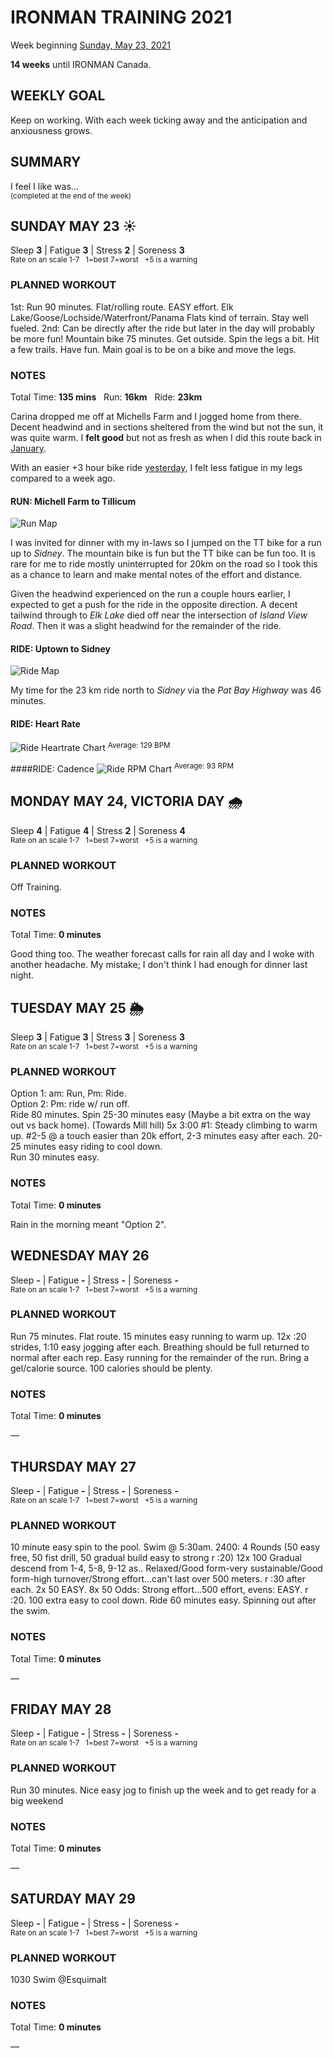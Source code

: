 # IRONMAN TRAINING 2021
Week beginning [Sunday, May 23, 2021](javascript:flick('sun');)

**14 weeks** until IRONMAN Canada.

## WEEKLY GOAL
Keep on working.  With each week ticking away and the anticipation and anxiousness grows.

## SUMMARY
I feel I like was...  
<sup>(completed at the end of the week)</sup>
<!--OVERTRAINING|ON THE EDGE|STAYING CONSISTENT|LAGGING A BIT-->


<!---->
## SUNDAY MAY 23 ☀️
Sleep **3** | Fatigue **3** | Stress **2** | Soreness **3**  
<sup>Rate on an scale 1-7 &nbsp; 1=best 7=worst &nbsp; +5 is a warning</sup>

### PLANNED WORKOUT
1st: Run 90 minutes. Flat/rolling route. EASY effort. Elk Lake/Goose/Lochside/Waterfront/Panama Flats kind of terrain. 
Stay well fueled. 
2nd: Can be directly after the ride but later in the day will probably be more fun!
Mountain bike 75 minutes. Get outside. Spin the legs a bit. Hit a few trails. Have fun. Main goal is to be on a bike and move the legs. 

### NOTES
Total Time: **135 mins** &nbsp; Run: **16km** &nbsp; Ride: **23km**

Carina dropped me off at Michells Farm and I jogged home from there.  Decent headwind and in sections sheltered from the wind but not the sun, it was quite warm.  I **felt good** but not as fresh as when I did this route back in [January](ironman2021-32weeksout?sun).

With an easier +3 hour bike ride [yesterday](ironman2021-15weeksout?sat), I felt less fatigue in my legs compared to a week ago.
<!---->
#### RUN: Michell Farm to Tillicum 
![Run Map](/assets/jpg/run-20210523.jpeg)

I was invited for dinner with my in-laws so I jumped on the TT bike for a run up to _Sidney_.  The mountain bike is fun but the TT bike can be fun too.  It is rare for me to ride mostly uninterrupted for 20km on the road so I took this as a chance to learn and make mental notes of the effort and distance.

Given the headwind experienced on the run a couple hours earlier, I expected to get a push for the ride in the opposite direction.  A decent tailwind through to _Elk Lake_ died off near the intersection of _Island View Road_.  Then it was a slight headwind for the remainder of the ride.  
<!---->
#### RIDE: Uptown to Sidney
![Ride Map](/assets/jpg/ride-20210523.jpeg)

My time for the 23 km ride north to _Sidney_ via the _Pat Bay Highway_ was 46 minutes.

#### RIDE: Heart Rate
![Ride Heartrate Chart](/assets/jpg/ridehr-20210523.jpeg)
<sup>Average: 129 BPM</sup>

####RIDE: Cadence
![Ride RPM Chart](/assets/jpg/riderpm-20210523.jpeg)
<sup>Average: 93 RPM</sup>

<!---->
## MONDAY MAY 24, VICTORIA DAY 🌧
Sleep **4** | Fatigue **4** | Stress **2** | Soreness **4**  
<sup>Rate on an scale 1-7 &nbsp; 1=best 7=worst &nbsp; +5 is a warning</sup>

### PLANNED WORKOUT
Off Training.

### NOTES
Total Time: **0 minutes**

Good thing too.  The weather forecast calls for rain all day and I woke with another headache.  My mistake; I don't think I had enough for dinner last night.


<!---->
## TUESDAY MAY 25 🌦
Sleep **3** | Fatigue **3** | Stress **3** | Soreness **3**  
<sup>Rate on an scale 1-7 &nbsp; 1=best 7=worst &nbsp; +5 is a warning</sup>

### PLANNED WORKOUT
Option 1: am: Run, Pm: Ride.   
Option 2: Pm: ride w/ run off.   
Ride 80 minutes. Spin 25-30 minutes easy (Maybe a bit extra on the way out vs back home). (Towards Mill hill) 5x 3:00 #1: Steady climbing to warm up. #2-5 @ a touch easier than 20k effort, 2-3 minutes easy after each. 20-25 minutes easy riding to cool down.  
Run 30 minutes easy.

### NOTES
Total Time: **0 minutes**

Rain in the morning meant "Option 2".


<!---->
## WEDNESDAY MAY 26
Sleep **-** | Fatigue **-** | Stress **-** | Soreness **-**  
<sup>Rate on an scale 1-7 &nbsp; 1=best 7=worst &nbsp; +5 is a warning</sup>

### PLANNED WORKOUT
Run 75 minutes. Flat route. 15 minutes easy running to warm up. 12x :20 strides, 1:10 easy jogging after each. Breathing should be full returned to normal after each rep. Easy running for the remainder of the run. 
Bring a gel/calorie source. 100 calories should be plenty.

### NOTES
Total Time: **0 minutes**

&mdash; 


<!---->
## THURSDAY MAY 27
Sleep **-** | Fatigue **-** | Stress **-** | Soreness **-**  
<sup>Rate on an scale 1-7 &nbsp; 1=best 7=worst &nbsp; +5 is a warning</sup>

### PLANNED WORKOUT
10 minute easy spin to the pool.
Swim @ 5:30am. 2400: 
4 Rounds (50 easy free, 50 fist drill, 50 gradual build easy to strong r :20)
12x 100 Gradual descend from 1-4, 5-8, 9-12 as.. Relaxed/Good form-very sustainable/Good form-high turnover/Strong effort...can't last over 500 meters. r :30 after each. 
2x 50 EASY. 
8x 50 Odds: Strong effort...500 effort, evens: EASY. r :20. 100 extra easy to cool down. 
Ride 60 minutes easy. Spinning out after the swim.

### NOTES
Total Time: **0 minutes**

&mdash; 


<!---->
## FRIDAY MAY 28
Sleep **-** | Fatigue **-** | Stress **-** | Soreness **-**  
<sup>Rate on an scale 1-7 &nbsp; 1=best 7=worst &nbsp; +5 is a warning</sup>

### PLANNED WORKOUT
Run 30 minutes. Nice easy jog to finish up the week and to get ready for a big weekend

### NOTES
Total Time: **0 minutes**

&mdash; 


<!---->
## SATURDAY MAY 29
Sleep **-** | Fatigue **-** | Stress **-** | Soreness **-**  
<sup>Rate on an scale 1-7 &nbsp; 1=best 7=worst &nbsp; +5 is a warning</sup>

### PLANNED WORKOUT
1030 Swim @Esquimalt 

### NOTES
Total Time: **0 minutes**

&mdash; 


<!---->